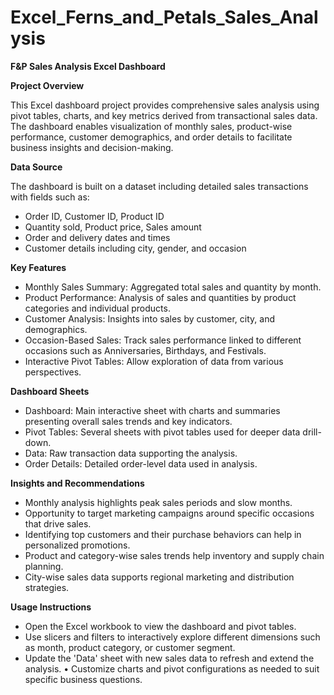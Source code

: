 # Excel_Ferns_and_Petals_Sales_Analysis

**F&P Sales Analysis Excel Dashboard**

**Project Overview**

This Excel dashboard project provides comprehensive sales analysis using pivot tables, charts, and key metrics derived from transactional sales data. The dashboard enables visualization of monthly sales, product-wise performance, customer demographics, and order details to facilitate business insights and decision-making.

**Data Source**

The dashboard is built on a dataset including detailed sales transactions with fields such as:

- Order ID, Customer ID, Product ID
- Quantity sold, Product price, Sales amount
- Order and delivery dates and times
- Customer details including city, gender, and occasion

**Key Features**

- Monthly Sales Summary: Aggregated total sales and quantity by month.
- Product Performance: Analysis of sales and quantities by product categories and individual products.
- Customer Analysis: Insights into sales by customer, city, and demographics.
- Occasion-Based Sales: Track sales performance linked to different occasions such as Anniversaries, Birthdays, and Festivals.
- Interactive Pivot Tables: Allow exploration of data from various perspectives.

**Dashboard Sheets**

- Dashboard: Main interactive sheet with charts and summaries presenting overall sales trends and key indicators.
- Pivot Tables: Several sheets with pivot tables used for deeper data drill-down.
- Data: Raw transaction data supporting the analysis.
- Order Details: Detailed order-level data used in analysis.

**Insights and Recommendations**

- Monthly analysis highlights peak sales periods and slow months.
- Opportunity to target marketing campaigns around specific occasions that drive sales.
- Identifying top customers and their purchase behaviors can help in personalized promotions.
- Product and category-wise sales trends help inventory and supply chain planning.
- City-wise sales data supports regional marketing and distribution strategies.

**Usage Instructions**

- Open the Excel workbook to view the dashboard and pivot tables.
- Use slicers and filters to interactively explore different dimensions such as month, product category, or customer segment.
- Update the 'Data' sheet with new sales data to refresh and extend the analysis.
•	Customize charts and pivot configurations as needed to suit specific business questions.

